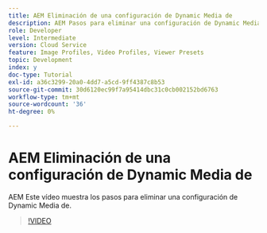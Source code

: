 ```yaml
---
title: AEM Eliminación de una configuración de Dynamic Media de
description: AEM Pasos para eliminar una configuración de Dynamic Media de la configuración de AEM Assets de la.
role: Developer
level: Intermediate
version: Cloud Service
feature: Image Profiles, Video Profiles, Viewer Presets
topic: Development
index: y
doc-type: Tutorial
exl-id: a36c3299-20a0-4dd7-a5cd-9ff4387c8b53
source-git-commit: 30d6120ec99f7a95414dbc31c0cb002152bd6763
workflow-type: tm+mt
source-wordcount: '36'
ht-degree: 0%

---
```


# AEM Eliminación de una configuración de Dynamic Media de

AEM Este vídeo muestra los pasos para eliminar una configuración de Dynamic Media de.

>[!VIDEO](https://video.tv.adobe.com/v/335363?quality=12&learn=on)
